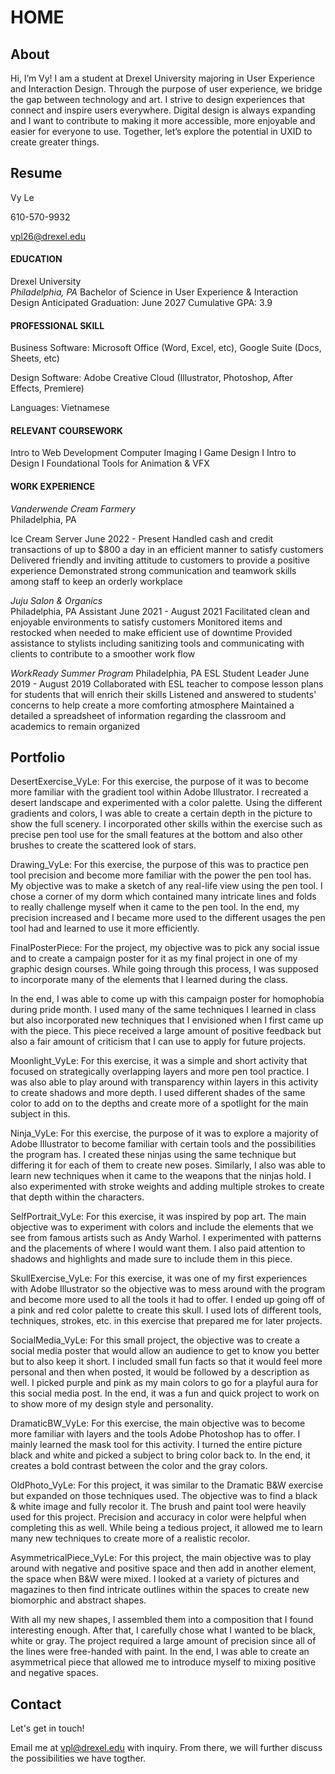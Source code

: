 # HOME
## About
Hi, I’m Vy! I am a student at Drexel University majoring in User Experience and Interaction Design. Through the purpose of user experience, we bridge the gap between technology and art. I strive to design experiences that connect and inspire users everywhere. Digital design is always expanding and I want to contribute to making it more accessible, more enjoyable and easier for everyone to use. Together, let’s explore the potential in UXID to create greater things.
## Resume
Vy Le

610-570-9932

vpl26@drexel.edu

#### EDUCATION
Drexel University								
*Philadelphia, PA*
Bachelor of Science in User Experience & Interaction Design
Anticipated Graduation: June 2027 			Cumulative GPA: 3.9
#### PROFESSIONAL SKILL
Business Software: Microsoft Office (Word, Excel, etc), Google Suite (Docs, Sheets, etc) 

Design Software: Adobe Creative Cloud (Illustrator, Photoshop, After Effects, Premiere) 

Languages: Vietnamese
#### RELEVANT COURSEWORK
Intro to Web Development
Computer Imaging I 
Game Design I 
Intro to Design I
Foundational Tools for Animation & VFX
#### WORK EXPERIENCE
*Vanderwende Cream Farmery*					
Philadelphia, PA

Ice Cream Server						June 2022 - Present
Handled cash and credit transactions of up to $800 a day in an efficient manner to satisfy customers Delivered friendly and inviting attitude to customers to provide a positive experience Demonstrated strong communication and teamwork skills among staff to keep an orderly workplace

*Juju Salon & Organics*						
Philadelphia, PA
Assistant							June 2021 - August 2021
Facilitated clean and enjoyable environments to satisfy customers Monitored items and restocked when needed to make efficient use of downtime Provided assistance to stylists including sanitizing tools and communicating with clients to contribute to a smoother work flow

*WorkReady Summer Program*					Philadelphia, PA
ESL Student Leader					June 2019 - August 2019
Collaborated with ESL teacher to compose lesson plans for students that will enrich their skills Listened and answered to students' concerns to help create a more comforting atmosphere Maintained a detailed a spreadsheet of information regarding the classroom and academics to remain organized

## Portfolio
DesertExercise_VyLe: For this exercise, the purpose of it was to become more familiar with the gradient tool within Adobe Illustrator. I recreated a desert landscape and experimented with a color palette. Using the different gradients and colors, I was able to create a certain depth in the picture to show the full scenery. I incorporated other skills within the exercise such as precise pen tool use for the small features at the bottom and also other brushes to create the scattered look of stars.

Drawing_VyLe: For this exercise, the purpose of this was to practice pen tool precision and become more familiar with the power the pen tool has. My objective was to make a sketch of any real-life view using the pen tool. I chose a corner of my dorm which contained many intricate lines and folds to really challenge myself when it came to the pen tool. In the end, my precision increased and I became more used to the different usages the pen tool had and learned to use it more efficiently.

FinalPosterPiece: For the project, my objective was to pick any social issue and to create a campaign poster for it as my final project in one of my graphic design courses. While going through this process, I was supposed to incorporate many of the elements that I learned during the class.

In the end, I was able to come up with this campaign poster for homophobia during pride month. I used many of the same techniques I learned in class but also incorporated new techniques that I envisioned when I first came up with the piece. This piece received a large amount of positive feedback but also a fair amount of criticism that I can use to apply for future projects.

Moonlight_VyLe: For this exercise, it was a simple and short activity that focused on strategically overlapping layers and more pen tool practice. I was also able to play around with transparency within layers in this activity to create shadows and more depth. I used different shades of the same color to add on to the depths and create more of a spotlight for the main subject in this.

Ninja_VyLe: For this exercise, the purpose of it was to explore a majority of Adobe Illustrator to become familiar with certain tools and the possibilities the program has. I created these ninjas using the same technique but differing it for each of them to create new poses. Similarly, I also was able to learn new techniques when it came to the weapons that the ninjas hold. I also experimented with stroke weights and adding multiple strokes to create that depth within the characters.

SelfPortrait_VyLe: For this exercise, it was inspired by pop art. The main objective was to experiment with colors and include the elements that we see from famous artists such as Andy Warhol. I experimented with patterns and the placements of where I would want them. I also paid attention to shadows and highlights and made sure to include them in this piece.

SkullExercise_VyLe: For this exercise, it was one of my first experiences with Adobe Illustrator so the objective was to mess around with the program and become more used to all the tools it had to offer. I ended up going off of a pink and red color palette to create this skull. I used lots of different tools, techniques, strokes, etc. in this exercise that prepared me for later projects.

SocialMedia_VyLe: For this small project, the objective was to create a social media poster that would allow an audience to get to know you better but to also keep it short. I included small fun facts so that it would feel more personal and then when posted, it would be followed by a description as well. I picked purple and pink as my main colors to go for a playful aura for this social media post. In the end, it was a fun and quick project to work on to show more of my design style and personality.

DramaticBW_VyLe: For this exercise, the main objective was to become more familiar with layers and the tools Adobe Photoshop has to offer. I mainly learned the mask tool for this activity. I turned the entire picture black and white and picked a subject to bring color back to. In the end, it creates a bold contrast between the color and the gray colors.

OldPhoto_VyLe: For this project, it was similar to the Dramatic B&W exercise but expanded on those techniques used. The objective was to find a black & white image and fully recolor it. The brush and paint tool were heavily used for this project. Precision and accuracy in color were helpful when completing this as well. While being a tedious project, it allowed me to learn many new techniques to create more of a realistic recolor.

AsymmetricalPiece_VyLe: For this project, the main objective was to play around with negative and positive space and then add in another element, the space when B&W were mixed. I looked at a variety of pictures and magazines to then find intricate outlines within the spaces to create new biomorphic and abstract shapes.

With all my new shapes, I assembled them into a composition that I found interesting enough. After that, I carefully chose what I wanted to be black, white or gray. The project required a large amount of precision since all of the lines were free-handed with paint. In the end, I was able to create an asymmetrical piece that allowed me to introduce myself to mixing positive and negative spaces.

## Contact
Let's get in touch!


Email me at vpl@drexel.edu with inquiry. From there, we will further discuss the possibilities we have togther.